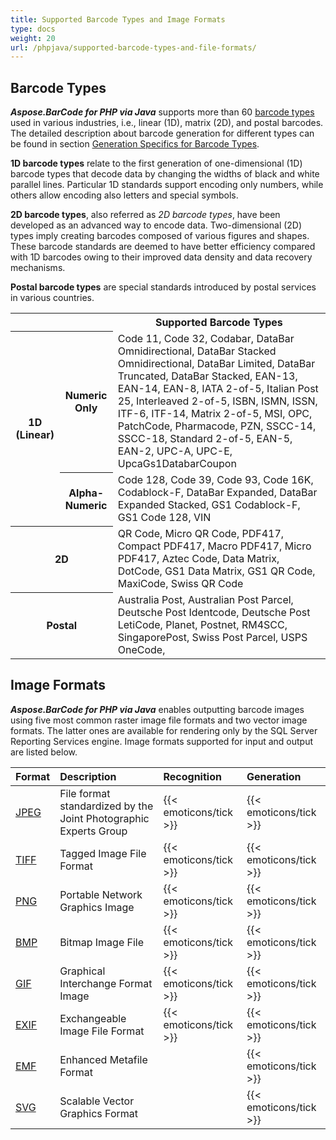 ```yaml
---
title: Supported Barcode Types and Image Formats
type: docs
weight: 20
url: /phpjava/supported-barcode-types-and-file-formats/
---
```


## **Barcode Types**
***Aspose.BarCode for PHP via Java*** supports more than 60 [barcode types](/barcode/info-cards/) used in various industries, i.e., linear (1D), matrix (2D), and postal barcodes. The detailed description about barcode generation for different types can be found in section [Generation Specifics for Barcode Types](/phpjava/barcode-type-specifics/).
    
**1D barcode types** relate to the first generation of one-dimensional (1D) barcode types that decode data by changing the widths of black and white parallel lines. Particular 1D standards support encoding only numbers, while others allow encoding also letters and special symbols.  

**2D barcode types**, also referred as *2D barcode types*, have been developed as an advanced way to encode data. Two-dimensional (2D) types imply creating barcodes composed of various figures and shapes. These barcode standards are deemed to have better efficiency compared with 1D barcodes owing to their improved data density and data recovery mechanisms.  
  
**Postal barcode types** are special standards introduced by postal services in various countries.
  
<table> 
<tr> <th></th><th></th> 
<th>Supported Barcode Types</th> 
</tr> 
<tr> <th rowspan="2">1D (Linear)</th> 
<th>Numeric Only</th> 
<td>Code 11, Code 32, Codabar, DataBar Omnidirectional, DataBar Stacked Omnidirectional, DataBar Limited, DataBar Truncated, DataBar Stacked, EAN-13, EAN-14, EAN-8,
IATA 2-of-5, Italian Post 25, Interleaved 2-of-5, ISBN, ISMN, ISSN, ITF-6, ITF-14, Matrix 2-of-5, MSI, OPC, PatchCode, Pharmacode, PZN, SSCC-14, SSCC-18, 
Standard 2-of-5, EAN-5, EAN-2, UPC-A, UPC-E, UpcaGs1DatabarCoupon
</td> 
</tr> 
<tr> <th>Alpha-Numeric</th> 
<td>Code 128, Code 39, Code 93, Code 16K, Codablock-F, DataBar Expanded, DataBar Expanded Stacked, GS1 Codablock-F, GS1 Code 128, VIN</td> 
 </tr> 
<tr> <th colspan ="2" >2D</th> 
<td>QR Code, Micro QR Code, PDF417, Compact PDF417, Macro PDF417, Micro PDF417, Aztec Code, Data Matrix, DotCode, GS1 Data Matrix, GS1 QR Code, MaxiCode, Swiss QR Code</td> 
 </tr> 
 <tr> <th colspan ="2">Postal</th> 
<td>Australia Post, Australian Post Parcel, Deutsche Post Identcode, Deutsche Post LetiCode, Planet, Postnet, RM4SCC, SingaporePost, Swiss Post Parcel, USPS OneCode, </td> 
 </tr> 
</tr> 
</table>
  
## **Image Formats**
***Aspose.BarCode for PHP via Java*** enables outputting barcode images using five most common raster image file formats and two vector image formats. The latter ones are available for rendering only by the SQL Server Reporting Services engine. Image formats supported for input and output are listed below.
  
|**Format**|**Description**|**Recognition**|**Generation**|
| :- | :- | :- | :- |
|[JPEG](https://docs.fileformat.com/Image/JPEG/)|File format standardized by the Joint Photographic Experts Group|{{< emoticons/tick >}}|{{< emoticons/tick >}}|
|[TIFF](https://docs.fileformat.com/Image/TIFF/)|Tagged Image File Format|{{< emoticons/tick >}}|{{< emoticons/tick >}} |
|[PNG](https://docs.fileformat.com/Image/PNG/)|Portable Network Graphics Image|{{< emoticons/tick >}}|{{< emoticons/tick >}}|
|[BMP](https://docs.fileformat.com/Image/BMP/)|Bitmap Image File|{{< emoticons/tick >}}|{{< emoticons/tick >}}|
|[GIF](https://docs.fileformat.com/Image/GIF/)|Graphical Interchange Format Image|{{< emoticons/tick >}}|{{< emoticons/tick >}}|
|[EXIF](https://docs.fileformat.com/image/exif/)|Exchangeable Image File Format|{{< emoticons/tick >}}|{{< emoticons/tick >}}|
|[EMF](https://docs.fileformat.com/Image/EMF/)|Enhanced Metafile Format| |{{< emoticons/tick >}}|
|[SVG](https://docs.fileformat.com/page-description-language/SVG/)|Scalable Vector Graphics Format| |{{< emoticons/tick >}} |
  